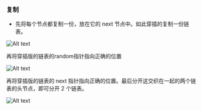 
### 复制

- 先将每个节点都复制一份，放在它的 next 节点中。如此穿插的复制一份链表。

![Alt text](https://camo.githubusercontent.com/c527d4debb5dfc68220b5d93ccd1911af24e98fe1aabe6e3b2dd23da982f46a5/68747470733a2f2f696d672e68616c66726f73742e636f6d2f4c656574636f64652f6c656574636f64655f3133385f315f302e706e67)

再将穿插版的链表的random指针指向正确的位置

![Alt text](https://camo.githubusercontent.com/e045cef71925e4f36b99f8c213f6d251d002d4681e874f5354daf21afc8f2848/68747470733a2f2f696d672e68616c66726f73742e636f6d2f4c656574636f64652f6c656574636f64655f3133385f322e706e67)

再将穿插版的链表的 next 指针指向正确的位置。最后分开这交织在一起的两个链表的头节点，即可分开 2 个链表。

![Alt text](https://camo.githubusercontent.com/7fed202b8ff9b6daea1b955743ca733c1e29a0bb455dbb7efefc7889bf064c59/68747470733a2f2f696d672e68616c66726f73742e636f6d2f4c656574636f64652f6c656574636f64655f3133385f332e706e67)